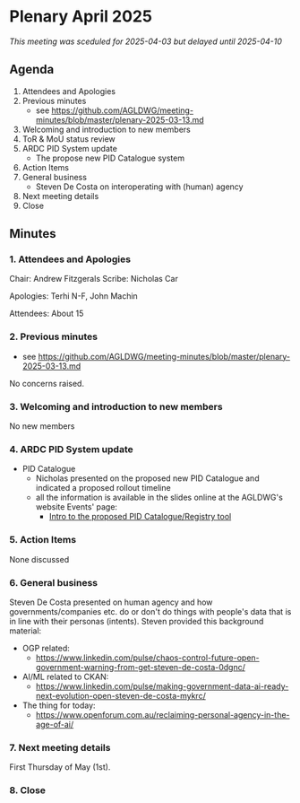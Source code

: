 # Plenary April 2025

_This meeting was sceduled for 2025-04-03 but delayed until 2025-04-10_

## Agenda

1. Attendees and Apologies
2. Previous minutes
   * see https://github.com/AGLDWG/meeting-minutes/blob/master/plenary-2025-03-13.md
3. Welcoming and introduction to new members
4. ToR & MoU status review
5. ARDC PID System update
   * The propose new PID Catalogue system
6. Action Items
7. General business
    * Steven De Costa on interoperating with (human) agency
8. Next meeting details
9. Close

## Minutes

### 1. Attendees and Apologies

Chair: Andrew Fitzgerals
Scribe: Nicholas Car

Apologies: Terhi N-F, John Machin

Attendees: About 15

### 2. Previous minutes

* see https://github.com/AGLDWG/meeting-minutes/blob/master/plenary-2025-03-13.md

No concerns raised.
     
### 3. Welcoming and introduction to new members

No new members

### 4. ARDC PID System update

* PID Catalogue
    * Nicholas presented on the proposed new PID Catalogue and indicated a proposed rollout timeline
    * all the information is available in the slides online at the AGLDWG's website Events' page:
        * [Intro to the proposed PID Catalogue/Registry tool](http://www.linked.data.gov.au/prez/2025-04-10%20-%20AGLDWG%20PID%20Register%20Intro.pdf)

### 5. Action Items

None discussed

### 6. General business

Steven De Costa presented on human agency and how governments/companies etc. do or don't do things with people's data that is in line with their personas (intents). Steven provided this background material:

* OGP related:
    * https://www.linkedin.com/pulse/chaos-control-future-open-government-warning-from-get-steven-de-costa-0dgnc/
* AI/ML related to CKAN:
    * https://www.linkedin.com/pulse/making-government-data-ai-ready-next-evolution-open-steven-de-costa-mykrc/
* The thing for today:
    * https://www.openforum.com.au/reclaiming-personal-agency-in-the-age-of-ai/

### 7. Next meeting details

First Thursday of May (1st). 

### 8. Close
